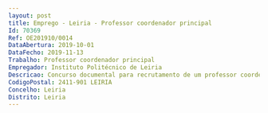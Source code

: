 ```yaml
--- 
layout: post
title: Emprego - Leiria - Professor coordenador principal
Id: 70369
Ref: OE201910/0014
DataAbertura: 2019-10-01
DataFecho: 2019-11-13
Trabalho: Professor coordenador principal
Empregador: Instituto Politécnico de Leiria
Descricao: Concurso documental para recrutamento de um professor coordenador principal, na modalidade de contrato de trabalho em funções públicas por tempo indeterminado, para a área disciplinar de Engenharia Informática   Engenharia de Sistemas e Serviços, da Escola Superior de Tecnologia e Gestão do Instituto Politécnico de Leiria
CodigoPostal: 2411-901 LEIRIA
Concelho: Leiria
Distrito: Leiria
--- 
```

